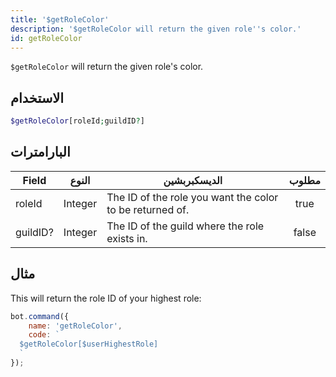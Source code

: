 ```yaml
---
title: '$getRoleColor'
description: '$getRoleColor will return the given role''s color.'
id: getRoleColor
---
```


`$getRoleColor` will return the given role's color.

## الاستخدام

```php
$getRoleColor[roleId;guildID?]
```

## البارامترات

| Field    | النوع   | الديسكبربشين                                             | مطلوب |
| -------- | ------- | -------------------------------------------------------- |:-----:|
| roleId   | Integer | The ID of the role you want the color to be returned of. | true  |
| guildID? | Integer | The ID of the guild where the role exists in.            | false |

## مثال

This will return the role ID of your highest role:

```javascript
bot.command({
    name: 'getRoleColor',
    code: `
  $getRoleColor[$userHighestRole]
  `
});
```